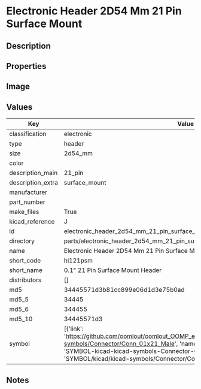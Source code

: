 # Electronic Header 2D54 Mm 21 Pin Surface Mount

## Description

## Properties


## Image


## Values

| Key | Value |
| --- | --- |
| classification | electronic |
| type | header |
| size | 2d54_mm |
| color |  |
| description_main | 21_pin |
| description_extra | surface_mount |
| manufacturer |  |
| part_number |  |
| make_files | True |
| kicad_reference | J |
| id | electronic_header_2d54_mm_21_pin_surface_mount |
| directory | parts/electronic_header_2d54_mm_21_pin_surface_mount |
| name | Electronic Header 2D54 Mm 21 Pin Surface Mount |
| short_code | hi121psm |
| short_name | 0.1" 21 Pin Surface Mount Header |
| distributors | [] |
| md5 | 34445571d3b81cc899e06d1d3e75b0ad |
| md5_5 | 34445 |
| md5_6 | 344455 |
| md5_10 | 34445571d3 |
| symbol | [{'link': 'https://github.com/oomlout/oomlout_OOMP_eda_V2/tree/main/SYMBOL/kicad/kicad-symbols/Connector/Conn_01x21_Male', 'name': 'Connector : Conn_01x21_Male', 'id': 'SYMBOL-kicad-kicad-symbols-Connector-Conn_01x21_Male', 'directory': 'SYMBOL/kicad/kicad-symbols/Connector/Conn_01x21_Male/'}] |

## Notes

